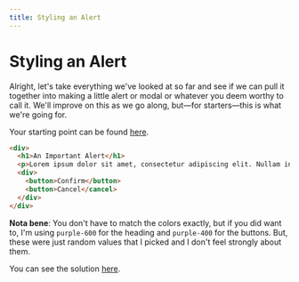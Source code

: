 ```yaml
---
title: Styling an Alert
---
```


# Styling an Alert

<script lang="ts">
  import { Playground } from '$components';
</script>

Alright, let's take everything we've looked at so far and see if we can pull it together into making a little alert or modal or whatever you deem worthy to call it. We'll improve on this as we go along, but—for starters—this is what we're going for.

Your starting point can be found [here](https://play.tailwindcss.com/nEPZbko25R).

```html
<div>
  <h1>An Important Alert</h1>
  <p>Lorem ipsum dolor sit amet, consectetur adipiscing elit. Nullam in metus ornare, volutpat mauris sit amet, ornare est. Praesent massa nulla, lacinia sit amet neque sed, ornare porttitor ante. Nunc vulputate ultrices sollicitudin. Quisque in tristique felis, vel blandit felis. Aliquam ut vestibulum massa. Proin at lectus in risus ultrices interdum a fringilla nisi. Maecenas tristique augue at pretium consectetur.</p>
  <div>
    <button>Confirm</button>
    <button>Cancel</cancel>
  </div>
</div>
```

**Nota bene**: You don't have to match the colors exactly, but if you did want to, I'm using `purple-600` for the heading and `purple-400` for the buttons. But, these were just random values that I picked and I don't feel strongly about them.

<Playground id="ohPDJUCuRu" title="The Goal" height={500} />

You can see the solution [here](https://play.tailwindcss.com/ohPDJUCuRu).
